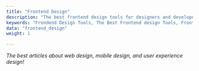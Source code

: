 ```yaml
---
title: "Frontend Design"
description: "The best frontend design tools for designers and developers."
keywords: "Frondend Design Tools, The Best Frontend design Tools, Frontend Development Tools, Frontend Design Tools for Beginners, Frontend Tools for Designers, Frontend Frameworks"
data: "frontend_design"
weight: 1

---
```


_The best articles about web design, mobile design, and user experience design!_

